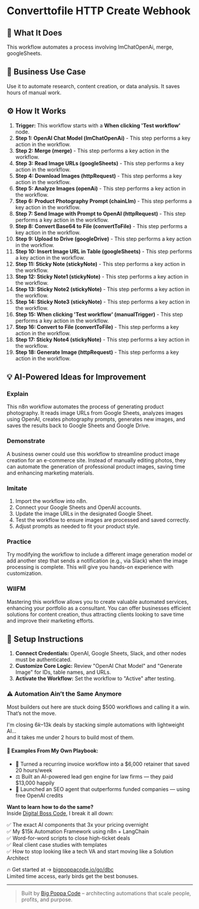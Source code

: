 # Converttofile HTTP Create Webhook

## 🚀 What It Does
This workflow automates a process involving lmChatOpenAi, merge, googleSheets.

## 💼 Business Use Case
Use it to automate research, content creation, or data analysis. It saves hours of manual work.

## ⚙️ How It Works
1.  **Trigger:** This workflow starts with a **When clicking 'Test workflow'** node.
2. **Step 1: OpenAI Chat Model (lmChatOpenAi)** - This step performs a key action in the workflow.
3. **Step 2: Merge (merge)** - This step performs a key action in the workflow.
4. **Step 3: Read Image URLs (googleSheets)** - This step performs a key action in the workflow.
5. **Step 4: Download Images (httpRequest)** - This step performs a key action in the workflow.
6. **Step 5: Analyze Images (openAi)** - This step performs a key action in the workflow.
7. **Step 6: Product Photography Prompt (chainLlm)** - This step performs a key action in the workflow.
8. **Step 7: Send Image with Prompt to OpenAI (httpRequest)** - This step performs a key action in the workflow.
9. **Step 8: Convert Base64 to File (convertToFile)** - This step performs a key action in the workflow.
10. **Step 9: Upload to Drive (googleDrive)** - This step performs a key action in the workflow.
11. **Step 10: Insert Image URL in Table (googleSheets)** - This step performs a key action in the workflow.
12. **Step 11: Sticky Note (stickyNote)** - This step performs a key action in the workflow.
13. **Step 12: Sticky Note1 (stickyNote)** - This step performs a key action in the workflow.
14. **Step 13: Sticky Note2 (stickyNote)** - This step performs a key action in the workflow.
15. **Step 14: Sticky Note3 (stickyNote)** - This step performs a key action in the workflow.
16. **Step 15: When clicking 'Test workflow' (manualTrigger)** - This step performs a key action in the workflow.
17. **Step 16: Convert to File (convertToFile)** - This step performs a key action in the workflow.
18. **Step 17: Sticky Note4 (stickyNote)** - This step performs a key action in the workflow.
19. **Step 18: Generate Image (httpRequest)** - This step performs a key action in the workflow.

## 💡 AI-Powered Ideas for Improvement
### Explain
This n8n workflow automates the process of generating product photography. It reads image URLs from Google Sheets, analyzes images using OpenAI, creates photography prompts, generates new images, and saves the results back to Google Sheets and Google Drive.

### Demonstrate
A business owner could use this workflow to streamline product image creation for an e-commerce site. Instead of manually editing photos, they can automate the generation of professional product images, saving time and enhancing marketing materials.

### Imitate
1. Import the workflow into n8n.
2. Connect your Google Sheets and OpenAI accounts.
3. Update the image URLs in the designated Google Sheet.
4. Test the workflow to ensure images are processed and saved correctly.
5. Adjust prompts as needed to fit your product style.

### Practice
Try modifying the workflow to include a different image generation model or add another step that sends a notification (e.g., via Slack) when the image processing is complete. This will give you hands-on experience with customization.

### WIIFM
Mastering this workflow allows you to create valuable automated services, enhancing your portfolio as a consultant. You can offer businesses efficient solutions for content creation, thus attracting clients looking to save time and improve their marketing efforts.

## 🔧 Setup Instructions
1. **Connect Credentials:** OpenAI, Google Sheets, Slack, and other nodes must be authenticated.
2. **Customize Core Logic:** Review "OpenAI Chat Model" and "Generate Image" for IDs, table names, and URLs.
3. **Activate the Workflow:** Set the workflow to "Active" after testing.

### ⚠️ Automation Ain’t the Same Anymore

Most builders out here are stuck doing $500 workflows and calling it a win.  
That’s not the move.  

I'm closing $6k–$13k deals by stacking simple automations with lightweight AI...  
and it takes me under 2 hours to build most of them.

#### 🧠 Examples From My Own Playbook:
- 🔁 Turned a recurring invoice workflow into a $6,000 retainer that saved 20 hours/week  
- ⚖️ Built an AI-powered lead gen engine for law firms — they paid $13,000 happily  
- 🚀 Launched an SEO agent that outperforms funded companies — using free OpenAI credits  

**Want to learn how to do the same?**  
Inside [Digital Boss Code](https://bigpoppacode.io/go/dbc), I break it all down:

✅ The exact AI components that 3x your pricing overnight  
✅ My $15k Automation Framework using n8n + LangChain  
✅ Word-for-word scripts to close high-ticket deals  
✅ Real client case studies with templates  
✅ How to stop looking like a tech VA and start moving like a Solution Architect  

🔥 Get started at → [bigpoppacode.io/go/dbc](https://bigpoppacode.io/go/dbc)  
Limited time access, early birds get the best bonuses.

---
> Built by [Big Poppa Code](https://bigpoppacode.io) – architecting automations that scale people, profits, and purpose.
